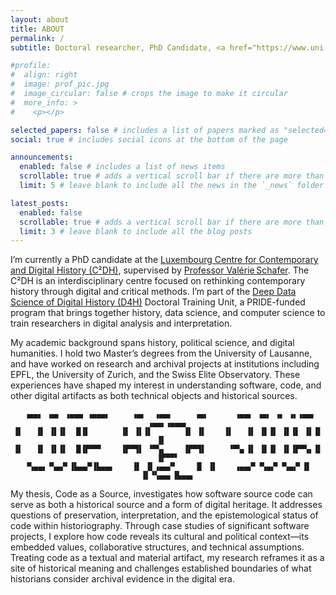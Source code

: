```yaml
---
layout: about
title: ABOUT
permalink: /
subtitle: Doctoral researcher, PhD Candidate, <a href="https://www.uni.lu/c2dh-en/" target="_blank">C<sup>2</sup>DH</a>.

#profile:
#  align: right
#  image: prof_pic.jpg
#  image_circular: false # crops the image to make it circular
#  more_info: >
#    <p></p>

selected_papers: false # includes a list of papers marked as "selected={true}"
social: true # includes social icons at the bottom of the page

announcements:
  enabled: false # includes a list of news items
  scrollable: true # adds a vertical scroll bar if there are more than 3 news items
  limit: 5 # leave blank to include all the news in the `_news` folder

latest_posts:
  enabled: false
  scrollable: true # adds a vertical scroll bar if there are more than 3 new posts items
  limit: 3 # leave blank to include all the blog posts
---
```


I’m currently a PhD candidate at the [Luxembourg Centre for Contemporary and Digital History (C²DH)](https://www.c2dh.uni.lu/), supervised by [Professor Valérie Schafer](https://www.c2dh.uni.lu/people/valerie-schafer). The C²DH is an interdisciplinary centre focused on rethinking contemporary history through digital and critical methods. I’m part of the [Deep Data Science of Digital History (D4H)](https://d4h.uni.lu/) Doctoral Training Unit, a PRIDE-funded program that brings together history, data science, and computer science to train researchers in digital analysis and interpretation.

My academic background spans history, political science, and digital humanities. I hold two Master’s degrees from the University of Lausanne, and have worked on research and archival projects at institutions including EPFL, the University of Zurich, and the Swiss Elite Observatory. These experiences have shaped my interest in understanding software, code, and other digital artifacts as both technical objects and historical sources.


<div markdown="1" style="text-align: center;">

```text
 ▗▄▄▖ ▗▄▖ ▗▄▄▄ ▗▄▄▄▖     ▗▄▖  ▗▄▄▖     ▗▄▖      ▗▄▄▖ ▗▄▖ ▗▖ ▗▖▗▄▄▖  ▗▄▄▖▗▄▄▄▖
▐▌   ▐▌ ▐▌▐▌  █▐▌       ▐▌ ▐▌▐▌       ▐▌ ▐▌    ▐▌   ▐▌ ▐▌▐▌ ▐▌▐▌ ▐▌▐▌   ▐▌   
▐▌   ▐▌ ▐▌▐▌  █▐▛▀▀▘    ▐▛▀▜▌ ▝▀▚▖    ▐▛▀▜▌     ▝▀▚▖▐▌ ▐▌▐▌ ▐▌▐▛▀▚▖▐▌   ▐▛▀▀▘
▝▚▄▄▖▝▚▄▞▘▐▙▄▄▀▐▙▄▄▖    ▐▌ ▐▌▗▄▄▞▘    ▐▌ ▐▌    ▗▄▄▞▘▝▚▄▞▘▝▚▄▞▘▐▌ ▐▌▝▚▄▄▖▐▙▄▄▖
```
</div>

My thesis, Code as a Source, investigates how software source code can serve as both a historical source and a form of digital heritage. It addresses questions of preservation, interpretation, and the epistemological status of code within historiography. Through case studies of significant software projects, I explore how code reveals its cultural and political context—its embedded values, collaborative structures, and technical assumptions. Treating code as a textual and material artifact, my research reframes it as a site of historical meaning and challenges established boundaries of what historians consider archival evidence in the digital era.
